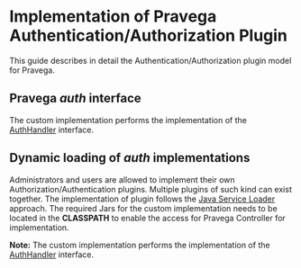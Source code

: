 <!--
Copyright (c) Dell Inc., or its subsidiaries. All Rights Reserved.

Licensed under the Apache License, Version 2.0 (the "License");
you may not use this file except in compliance with the License.
You may obtain a copy of the License at

    http://www.apache.org/licenses/LICENSE-2.0
-->
# Implementation of Pravega Authentication/Authorization Plugin

This guide describes in detail the Authentication/Authorization plugin model for Pravega.

## Pravega _auth_ interface
The custom implementation performs the implementation of the [AuthHandler](https://github.com/pravega/pravega/blob/master/shared/authplugin/src/main/java/io/pravega/auth/AuthHandler.java) interface.

## Dynamic loading of _auth_ implementations

Administrators and users are allowed to implement their own Authorization/Authentication plugins. Multiple plugins of such kind can exist together.
The implementation of plugin follows the [Java Service Loader](https://docs.oracle.com/javase/7/docs/api/java/util/ServiceLoader.html) approach.
The required Jars for the custom implementation needs to be located in the **CLASSPATH** to enable the access for Pravega Controller for implementation.

**Note:** The custom implementation performs the implementation of the [AuthHandler](https://github.com/pravega/pravega/blob/master/shared/authplugin/src/main/java/io/pravega/auth/AuthHandler.java) interface.


